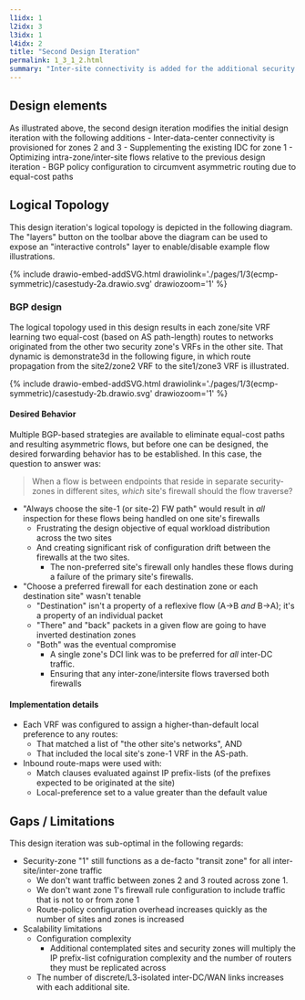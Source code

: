 ```yaml
---
l1idx: 1
l2idx: 3
l3idx: 1
l4idx: 2
title: "Second Design Iteration"
permalink: 1_3_1_2.html
summary: "Inter-site connectivity is added for the additional security zones.  Routing must be explicitly manipulated to maintain the de-facto transit-zone for all any inter-site+inter-zone traffic. "
---
```


## Design elements

As illustrated above, the second design iteration modifies the initial design iteration with the following additions
    - Inter-data-center connectivity is provisioned for zones 2 and 3
      - Supplementing the existing IDC for zone 1
      - Optimizing intra-zone/inter-site flows relative to the previous design iteration
    - BGP policy configuration to circumvent asymmetric routing due to equal-cost paths

## Logical Topology  
This design iteration's logical topology is depicted in the following diagram.  The "layers" button on the toolbar above the diagram can be used to expose an "interactive controls" layer to enable/disable example flow illustrations.

{% include drawio-embed-addSVG.html drawiolink='./pages/1/3(ecmp-symmetric)/casestudy-2a.drawio.svg' drawiozoom='1' %}


### BGP design

The logical topology used in this design results in each zone/site VRF learning two equal-cost (based on AS path-length) routes to networks originated from the other two security zone's VRFs in the other site.  That dynamic is demonstrate3d in the following figure, in which route propagation from the site2/zone2 VRF to the site1/zone3 VRF is illustrated.

{% include drawio-embed-addSVG.html drawiolink='./pages/1/3(ecmp-symmetric)/casestudy-2b.drawio.svg' drawiozoom='1' %}

#### Desired Behavior

Multiple BGP-based strategies are available to eliminate equal-cost paths and resulting asymmetric flows, but before one can be designed, the desired forwarding behavior has to be established.  In this case, the question to answer was:

> When a flow is between endpoints that reside in separate security-zones in different sites, *which* site's firewall should the flow traverse?
- "Always choose the site-1 (or site-2) FW path" would result in *all* inspection for these flows being handled on one site's firewalls
  - Frustrating the design objective of equal workload distribution across the two sites
  - And creating significant risk of configuration drift between the firewalls at the two sites.
    - The non-preferred site's firewall only handles these flows during a failure of the primary site's firewalls.
- "Choose a preferred firewall for each destination zone or each destination site" wasn't tenable
  - "Destination" isn't a property of a reflexive flow (A->B *and* B->A); it's a property of an individual packet
  - "There" and "back" packets in a given flow are going to have inverted destination zones
  - "Both" was the eventual compromise
    - A single zone's DCI link was to be preferred for *all* inter-DC traffic.
    - Ensuring that any inter-zone/intersite flows traversed both firewalls

#### Implementation details
  - Each VRF was configured to assign a higher-than-default local preference to any routes:
    - That matched a list of "the other site's networks", AND
    - That included the local site's zone-1 VRF in the AS-path.
  - Inbound route-maps were used with:
    - Match clauses evaluated against IP prefix-lists (of the prefixes expected to be originated at the site) 
    - Local-preference set to a value greater than the default value


## Gaps / Limitations

This design iteration was sub-optimal in the following regards:

- Security-zone "1" still functions as a de-facto "transit zone" for all inter-site/inter-zone traffic
  - We don't want traffic between zones 2 and 3 routed across zone 1.
  - We don't want zone 1's firewall rule configuration to include traffic that is not to or from zone 1
  - Route-policy configuration overhead increases quickly as the number of sites and zones is increased
- Scalability limitations
  - Configuration complexity
    - Additional contemplated sites and security zones will multiply the IP prefix-list cofniguration complexity and the number of routers they must be replicated across
  - The number of discrete/L3-isolated inter-DC/WAN links increases with each additional site.
